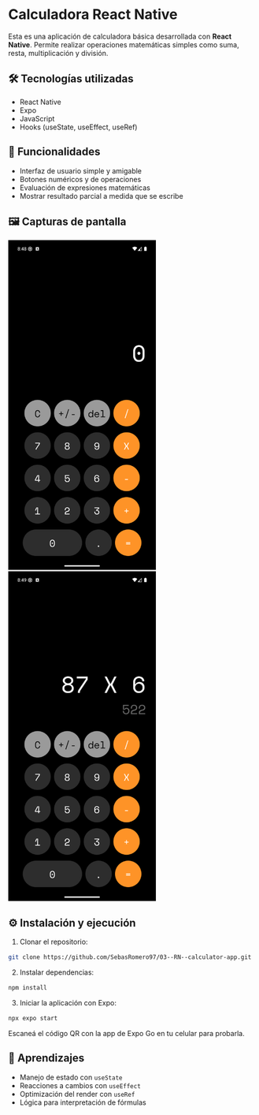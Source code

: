 # Calculadora React Native

Esta es una aplicación de calculadora básica desarrollada con **React Native**. Permite realizar operaciones matemáticas simples como suma, resta, multiplicación y división.

## 🛠️ Tecnologías utilizadas

- React Native
- Expo
- JavaScript
- Hooks (useState, useEffect, useRef)

## 📱 Funcionalidades

- Interfaz de usuario simple y amigable
- Botones numéricos y de operaciones
- Evaluación de expresiones matemáticas
- Mostrar resultado parcial a medida que se escribe

## 🖼️ Capturas de pantalla

<img src="./assets/screenshots/Screenshot_1747093737.png" width="300px"/> <img src="./assets/screenshots/Screenshot_1747093749.png" width="300px"/>

## ⚙️ Instalación y ejecución

1. Clonar el repositorio:

```bash
git clone https://github.com/SebasRomero97/03--RN--calculator-app.git
```

2. Instalar dependencias:

```bash
npm install
```

3. Iniciar la aplicación con Expo:

```bash
npx expo start
```

Escaneá el código QR con la app de Expo Go en tu celular para probarla.



## 🧠 Aprendizajes

- Manejo de estado con `useState`
- Reacciones a cambios con `useEffect`
- Optimización del render con `useRef`
- Lógica para interpretación de fórmulas
